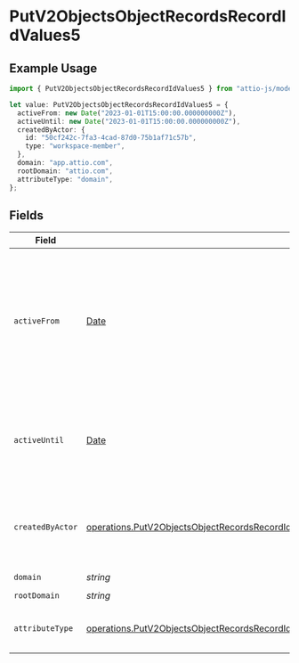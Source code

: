 # PutV2ObjectsObjectRecordsRecordIdValues5

## Example Usage

```typescript
import { PutV2ObjectsObjectRecordsRecordIdValues5 } from "attio-js/models/operations";

let value: PutV2ObjectsObjectRecordsRecordIdValues5 = {
  activeFrom: new Date("2023-01-01T15:00:00.000000000Z"),
  activeUntil: new Date("2023-01-01T15:00:00.000000000Z"),
  createdByActor: {
    id: "50cf242c-7fa3-4cad-87d0-75b1af71c57b",
    type: "workspace-member",
  },
  domain: "app.attio.com",
  rootDomain: "attio.com",
  attributeType: "domain",
};
```

## Fields

| Field                                                                                                                                                                                                                  | Type                                                                                                                                                                                                                   | Required                                                                                                                                                                                                               | Description                                                                                                                                                                                                            | Example                                                                                                                                                                                                                |
| ---------------------------------------------------------------------------------------------------------------------------------------------------------------------------------------------------------------------- | ---------------------------------------------------------------------------------------------------------------------------------------------------------------------------------------------------------------------- | ---------------------------------------------------------------------------------------------------------------------------------------------------------------------------------------------------------------------- | ---------------------------------------------------------------------------------------------------------------------------------------------------------------------------------------------------------------------- | ---------------------------------------------------------------------------------------------------------------------------------------------------------------------------------------------------------------------- |
| `activeFrom`                                                                                                                                                                                                           | [Date](https://developer.mozilla.org/en-US/docs/Web/JavaScript/Reference/Global_Objects/Date)                                                                                                                          | :heavy_check_mark:                                                                                                                                                                                                     | The point in time at which this value was made "active". `active_from` can be considered roughly analogous to `created_at`.                                                                                            | 2023-01-01T15:00:00.000000000Z                                                                                                                                                                                         |
| `activeUntil`                                                                                                                                                                                                          | [Date](https://developer.mozilla.org/en-US/docs/Web/JavaScript/Reference/Global_Objects/Date)                                                                                                                          | :heavy_check_mark:                                                                                                                                                                                                     | The point in time at which this value was deactivated. If `null`, the value is active.                                                                                                                                 | 2023-01-01T15:00:00.000000000Z                                                                                                                                                                                         |
| `createdByActor`                                                                                                                                                                                                       | [operations.PutV2ObjectsObjectRecordsRecordIdValuesRecordsResponse200ApplicationJSONCreatedByActor](../../models/operations/putv2objectsobjectrecordsrecordidvaluesrecordsresponse200applicationjsoncreatedbyactor.md) | :heavy_check_mark:                                                                                                                                                                                                     | The actor that created this value.                                                                                                                                                                                     | {<br/>"type": "workspace-member",<br/>"id": "50cf242c-7fa3-4cad-87d0-75b1af71c57b"<br/>}                                                                                                                               |
| `domain`                                                                                                                                                                                                               | *string*                                                                                                                                                                                                               | :heavy_check_mark:                                                                                                                                                                                                     | N/A                                                                                                                                                                                                                    | app.attio.com                                                                                                                                                                                                          |
| `rootDomain`                                                                                                                                                                                                           | *string*                                                                                                                                                                                                               | :heavy_check_mark:                                                                                                                                                                                                     | N/A                                                                                                                                                                                                                    | attio.com                                                                                                                                                                                                              |
| `attributeType`                                                                                                                                                                                                        | [operations.PutV2ObjectsObjectRecordsRecordIdValuesRecordsResponse200ApplicationJSONAttributeType](../../models/operations/putv2objectsobjectrecordsrecordidvaluesrecordsresponse200applicationjsonattributetype.md)   | :heavy_check_mark:                                                                                                                                                                                                     | The attribute type of the value.                                                                                                                                                                                       | domain                                                                                                                                                                                                                 |